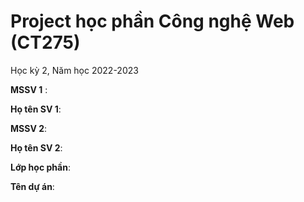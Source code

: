 # Project học phần Công nghệ Web (CT275)

Học kỳ 2, Năm học 2022-2023

**MSSV 1** :

**Họ tên SV 1**:

**MSSV 2**:

**Họ tên SV 2**:

**Lớp học phần**:

**Tên dự án**:

